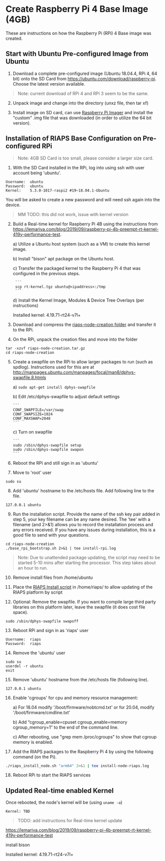 # Create Raspberry Pi 4 Base Image (4GB)

These are instructions on how the Raspberry Pi (RPi) 4 Base image was created.  

## Start with Ubuntu Pre-configured Image from Ubuntu

1) Download a complete pre-configured image (Ubuntu 18.04.4, RPi 4, 64 bit) onto the SD Card from https://ubuntu.com/download/raspberry-pi. Choose the latest version available.  

> Note: current download of RPi 4 and RPi 3 seem to be the same.

2) Unpack image and change into the directory (unxz file, then tar xf)

3) Install image on SD card, can use [Raspberry Pi Imager](https://www.raspberrypi.org/downloads/) and install the "custom" .img file that was downloaded (in order to utilize the 64 bit version).

## Installation of RIAPS Base Configuration on Pre-configured RPi

> Note: 4GB SD Card is too small, please consider a larger size card.

1) With the SD Card installed in the RPi, log into using ssh with user account being 'ubuntu'.  
```
Username:  ubuntu
Password:  ubuntu
Kernel:    5.3.0-1017-raspi2 #19~18.04.1-Ubuntu
```

You will be asked to create a new password and will need ssh again into the device.

> MM TODO: this did not work, issue with kernel version

2) Build a Real-time kernel for Raspberry Pi 4B using the instructions from https://lemariva.com/blog/2019/09/raspberry-pi-4b-preempt-rt-kernel-419y-performance-test.

    a) Utilize a Ubuntu host system (such as a VM) to create this kernel image.

    b) Install "bison" apt package on the Ubuntu host.

    c) Transfer the packaged kernel to the Raspberry Pi 4 that was configured in the previous steps.

        ```
        scp rt-kernel.tgz ubuntu@<ipaddress>:/tmp
        ```

    d) Install the Kernel Image, Modules & Device Tree Overlays (per instructions)

      Installed kernel:  4.19.71-rt24-v7l+

3) Download and compress the [riaps-node-creation folder](https://github.com/RIAPS/riaps-integration/tree/master/riaps-node-creation) and transfer it to the RPi.

4) On the RPi, unpack the creation files and move into the folder

```
tar -xzvf riaps-node-creation.tar.gz
cd riaps-node-creation
```

5) Create a swapfile on the RPi to allow larger packages to run (such as spdlog).  Instructions used for this are at http://manpages.ubuntu.com/manpages/focal/man8/dphys-swapfile.8.htmls

    a) ```sudo apt-get install dphys-swapfile```

    b) Edit /etc/dphys-swapfile to adjust default settings

       ```
       CONF_SWAPFILE=/var/swap
       CONF_SWAPSIZE=1024
       CONF_MAXSWAP=2048
       ```

    c) Turn on swapfile

       ```
       sudo /sbin/dphys-swapfile setup
       sudo /sbin/dphys-swapfile swapon
       ```

6) Reboot the RPi and still sign in as 'ubuntu'

7) Move to 'root' user

```
sudo su
```

8) Add 'ubuntu' hostname to the /etc/hosts file. Add following line to the file.

```
127.0.0.1 ubuntu
```

9) Run the installation script. Provide the name of the ssh key pair added in step 5, your key filename can be any name desired. The 'tee' with a filename (and 2>&1) allows you to record the installation process and any errors received. If you have any issues during installation, this is a good file to send with your questions.

```
cd riaps-node-creation
./base_rpi_bootstrap.sh 2>&1 | tee install-rpi.log
```

> Note: Due to unattended package updating, the script may need to be started 5-10 mins after starting the processor.  This step takes about an hour to run.

10) Remove install files from /home/ubuntu

11) Place the [RIAPS Install script](https://github.com/RIAPS/riaps-integration/blob/master/riaps-node-runtime/riaps_install_node.sh) in /home/riaps/ to allow updating of the RIAPS platform by script

12) Optional:  Remove the swapfile.  If you want to compile large third party libraries on this platform later, leave the swapfile (it does cost file space).

```
sudo /sbin/dphys-swapfile swapoff
```

13) Reboot RPi and sign in as 'riaps' user

```
Username:  riaps
Password:  riaps
```

14) Remove the 'ubuntu' user

```
sudo su
userdel -r ubuntu
exit
```

15) Remove 'ubuntu' hostname from the /etc/hosts file (following line).

```
127.0.0.1 ubuntu
```

16) Enable 'cgroups' for cpu and memory resource management:

    a) For 18.04 modify '/boot/firmware/nobtcmd.txt' or for 20.04, modify '/boot/firmware/cmdline.txt'

    b) Add “cgroup_enable=cpuset cgroup_enable=memory cgroup_memory=1” to the end of the command line.

    c) After rebooting, use "grep mem /proc/cgroups" to show that cgroup memory is enabled.

17) Add the RIAPS packages to the Raspberry Pi 4 by using the following command (on the Pi).

```bash
./riaps_install_node.sh "arm64" 2>&1 | tee install-node-riaps.log
```

18) Reboot RPi to start the RIAPS services


## Updated Real-time enabled Kernel

Once rebooted, the node's kernel will be (using `uname -a`)

```
Kernel: TBD
```

>TODO: add instructions for Real-time kernel update

https://lemariva.com/blog/2019/09/raspberry-pi-4b-preempt-rt-kernel-419y-performance-test

install bison

Installed kernel:  4.19.71-rt24-v7l+
